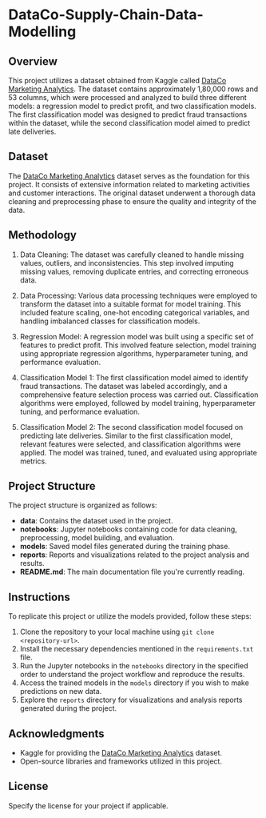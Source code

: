 # DataCo-Supply-Chain-Data-Modelling



## Overview

This project utilizes a dataset obtained from Kaggle called [DataCo Marketing Analytics](link-to-dataset). The dataset contains approximately 1,80,000 rows and 53 columns, which were processed and analyzed to build three different models: a regression model to predict profit, and two classification models. The first classification model was designed to predict fraud transactions within the dataset, while the second classification model aimed to predict late deliveries.

## Dataset

The [DataCo Marketing Analytics](link-to-dataset) dataset serves as the foundation for this project. It consists of extensive information related to marketing activities and customer interactions. The original dataset underwent a thorough data cleaning and preprocessing phase to ensure the quality and integrity of the data.

## Methodology

1. Data Cleaning: The dataset was carefully cleaned to handle missing values, outliers, and inconsistencies. This step involved imputing missing values, removing duplicate entries, and correcting erroneous data.

2. Data Processing: Various data processing techniques were employed to transform the dataset into a suitable format for model training. This included feature scaling, one-hot encoding categorical variables, and handling imbalanced classes for classification models.

3. Regression Model: A regression model was built using a specific set of features to predict profit. This involved feature selection, model training using appropriate regression algorithms, hyperparameter tuning, and performance evaluation.

4. Classification Model 1: The first classification model aimed to identify fraud transactions. The dataset was labeled accordingly, and a comprehensive feature selection process was carried out. Classification algorithms were employed, followed by model training, hyperparameter tuning, and performance evaluation.

5. Classification Model 2: The second classification model focused on predicting late deliveries. Similar to the first classification model, relevant features were selected, and classification algorithms were applied. The model was trained, tuned, and evaluated using appropriate metrics.

## Project Structure

The project structure is organized as follows:

- **data**: Contains the dataset used in the project.
- **notebooks**: Jupyter notebooks containing code for data cleaning, preprocessing, model building, and evaluation.
- **models**: Saved model files generated during the training phase.
- **reports**: Reports and visualizations related to the project analysis and results.
- **README.md**: The main documentation file you're currently reading.

## Instructions

To replicate this project or utilize the models provided, follow these steps:

1. Clone the repository to your local machine using `git clone <repository-url>`.
2. Install the necessary dependencies mentioned in the `requirements.txt` file.
3. Run the Jupyter notebooks in the `notebooks` directory in the specified order to understand the project workflow and reproduce the results.
4. Access the trained models in the `models` directory if you wish to make predictions on new data.
5. Explore the `reports` directory for visualizations and analysis reports generated during the project.

## Acknowledgments

- Kaggle for providing the [DataCo Marketing Analytics](link-to-dataset) dataset.
- Open-source libraries and frameworks utilized in this project.

## License

Specify the license for your project if applicable.
